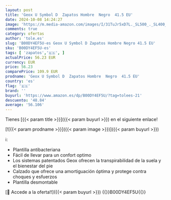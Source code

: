 ```yaml
---
layout: post
title: 'Geox U Symbol D  Zapatos Hombre  Negro  41.5 EU'
date: 2024-10-08 14:24:27
image: 'https://m.media-amazon.com/images/I/31TuJr5xD7L._SL500_._SL400_.jpg'
comments: true
category: ofertas
author: 'tole.es'
slug: 'B00DY4EF5U-es Geox U Symbol D Zapatos Hombre Negro 41.5 EU'
sku: 'B00DY4EF5U-es'
tags: [ 'zapatos','🇪🇸', ]
actualPrice: 56.23 EUR
currency: EUR
price: 56.23
comparePrice: 109.9 EUR
prodname: 'Geox U Symbol D  Zapatos Hombre  Negro  41.5 EU'
country: 'es'
flag: '🇪🇸'
brand: ''
buyurl: 'https://www.amazon.es/dp/B00DY4EF5U/?tag=tolees-21'
descuento: '48.84'
average: '56.106'
---
```


Tienes [{{< param title >}}]({{< param buyurl >}}) en el siguiente enlace!

[![{{< param prodname >}}]({{< param image >}})]({{< param buyurl >}})

ℹ️:

- Plantilla antibacteriana
- Fácil de llevar para un confort optimo
- Los sistemas patentados Geox ofrecen la transpirabilidad de la suela y el bienestar del pie
- Calzado que ofrece una amortiguación óptima y protege contra choques y esfuerzos
- Plantilla desmontable

[🛒 Accede a la oferta!!]({{< param buyurl >}})
{{<world>}}B00DY4EF5U{{</world>}}
